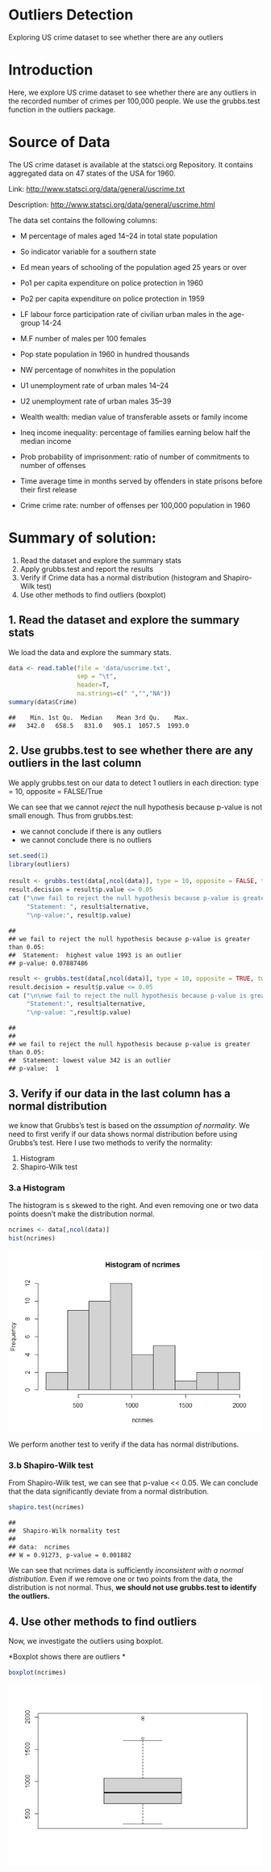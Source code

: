 Outliers Detection
================
Exploring US crime dataset to see whether there are any outliers

# Introduction

Here, we explore US crime dataset to see whether there are any outliers
in the recorded number of crimes per 100,000 people. We use the
grubbs.test function in the outliers package.

# Source of Data

The US crime dataset is available at the statsci.org Repository. It
contains aggregated data on 47 states of the USA for 1960.

Link: <http://www.statsci.org/data/general/uscrime.txt>

Description: <http://www.statsci.org/data/general/uscrime.html>

The data set contains the following columns:

  - M percentage of males aged 14–24 in total state population

  - So indicator variable for a southern state

  - Ed mean years of schooling of the population aged 25 years or over

  - Po1 per capita expenditure on police protection in 1960

  - Po2 per capita expenditure on police protection in 1959

  - LF labour force participation rate of civilian urban males in the
    age-group 14-24

  - M.F number of males per 100 females

  - Pop state population in 1960 in hundred thousands

  - NW percentage of nonwhites in the population

  - U1 unemployment rate of urban males 14–24

  - U2 unemployment rate of urban males 35–39

  - Wealth wealth: median value of transferable assets or family income

  - Ineq income inequality: percentage of families earning below half
    the median income

  - Prob probability of imprisonment: ratio of number of commitments to
    number of offenses

  - Time average time in months served by offenders in state prisons
    before their first release

  - Crime crime rate: number of offenses per 100,000 population in 1960

# Summary of solution:

1.  Read the dataset and explore the summary stats
2.  Apply grubbs.test and report the results
3.  Verify if Crime data has a normal distribution (histogram and
    Shapiro-Wilk test)
4.  Use other methods to find outliers (boxplot)

## 1\. Read the dataset and explore the summary stats

We load the data and explore the summary stats.

``` r
data <- read.table(file = 'data/uscrime.txt',
                   sep = "\t",
                   header=T,
                   na.strings=c(" ","","NA"))
summary(data$Crime)
```

    ##    Min. 1st Qu.  Median    Mean 3rd Qu.    Max. 
    ##   342.0   658.5   831.0   905.1  1057.5  1993.0

## 2\. Use grubbs.test to see whether there are any outliers in the last column

We apply grubbs.test on our data to detect 1 outliers in each direction:
type = 10, opposite = FALSE/True

We can see that we cannot *reject* the null hypothesis because p-value
is not small enough. Thus from grubbs.test:

  - we cannot conclude if there is any outliers
  - we cannot conclude there is no outliers

<!-- end list -->

``` r
set.seed(1)
library(outliers)

result <- grubbs.test(data[,ncol(data)], type = 10, opposite = FALSE, two.sided = FALSE)
result.decision = result$p.value <= 0.05
cat ("\nwe fail to reject the null hypothesis because p-value is greater than 0.05:\n",
     "Statement: ", result$alternative, 
     "\np-value:", result$p.value)
```

    ## 
    ## we fail to reject the null hypothesis because p-value is greater than 0.05:
    ##  Statement:  highest value 1993 is an outlier 
    ## p-value: 0.07887486

``` r
result <- grubbs.test(data[,ncol(data)], type = 10, opposite = TRUE, two.sided = FALSE)
result.decision = result$p.value <= 0.05
cat ("\n\nwe fail to reject the null hypothesis because p-value is greater than 0.05:\n",
     "Statement:", result$alternative, 
     "\np-value: ",result$p.value)
```

    ## 
    ## 
    ## we fail to reject the null hypothesis because p-value is greater than 0.05:
    ##  Statement: lowest value 342 is an outlier 
    ## p-value:  1

## 3\. Verify if our data in the last column has a normal distribution

we know that Grubbs’s test is based on the *assumption of normality*. We
need to first verify if our data shows normal distribution before using
Grubbs’s test. Here I use two methods to verify the normality:

1.  Histogram
2.  Shapiro-Wilk test

### 3.a Histogram

The histogram is s skewed to the right. And even removing one or two
data points doesn’t make the distribution normal.

``` r
ncrimes <- data[,ncol(data)]
hist(ncrimes)
```

![](OutliersDetection_files/figure-gfm/unnamed-chunk-3-1.png)<!-- -->

We perform another test to verify if the data has normal distributions.

### 3.b Shapiro-Wilk test

From Shapiro-Wilk test, we can see that p-value \<\< 0.05. We can
conclude that the data significantly deviate from a normal distribution.

``` r
shapiro.test(ncrimes)
```

    ## 
    ##  Shapiro-Wilk normality test
    ## 
    ## data:  ncrimes
    ## W = 0.91273, p-value = 0.001882

We can see that ncrimes data is sufficiently *inconsistent with a normal
distribution*. Even if we remove one or two points from the data, the
distribution is not normal. Thus, **we should not use grubbs.test to
identify the outliers.**

## 4\. Use other methods to find outliers

Now, we investigate the outliers using boxplot.

*Boxplot shows there are outliers *

``` r
boxplot(ncrimes)
```

![](OutliersDetection_files/figure-gfm/unnamed-chunk-5-1.png)<!-- -->
